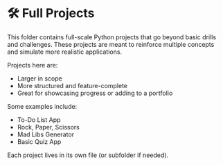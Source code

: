 # 🛠 Full Projects

This folder contains full-scale Python projects that go beyond basic drills and challenges. These projects are meant to reinforce multiple concepts and simulate more realistic applications.

Projects here are:
- Larger in scope
- More structured and feature-complete
- Great for showcasing progress or adding to a portfolio

Some examples include:
- To-Do List App
- Rock, Paper, Scissors
- Mad Libs Generator
- Basic Quiz App

Each project lives in its own file (or subfolder if needed).
